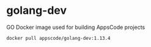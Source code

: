 # golang-dev

GO Docker image used for building AppsCode projects

```console
docker pull appscode/golang-dev:1.13.4
```
